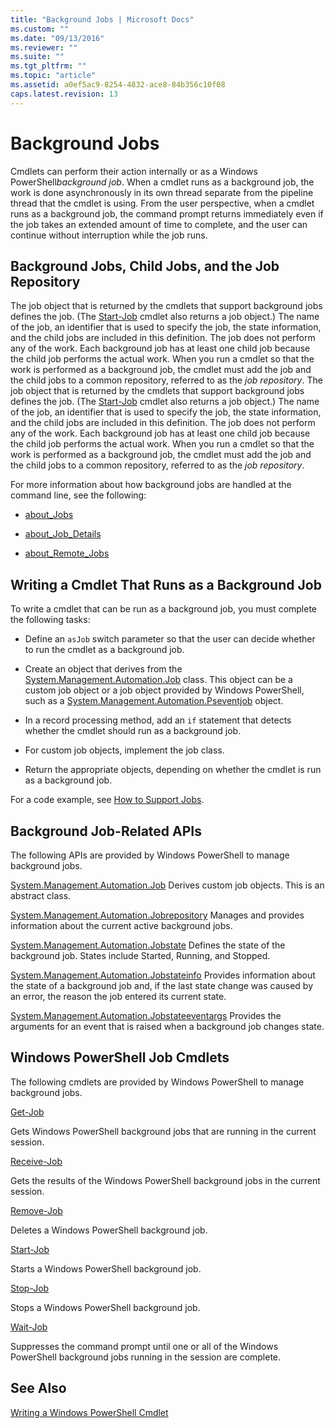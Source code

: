 ```yaml
---
title: "Background Jobs | Microsoft Docs"
ms.custom: ""
ms.date: "09/13/2016"
ms.reviewer: ""
ms.suite: ""
ms.tgt_pltfrm: ""
ms.topic: "article"
ms.assetid: a0ef5ac9-8254-4832-ace8-84b356c10f08
caps.latest.revision: 13
---
```

# Background Jobs

Cmdlets can perform their action internally or as a Windows PowerShell*background job*. When a cmdlet runs as a background job, the work is done asynchronously in its own thread separate from the pipeline thread that the cmdlet is using. From the user perspective, when a cmdlet runs as a background job, the command prompt returns immediately even if the job takes an extended amount of time to complete, and the user can continue without interruption while the job runs.

## Background Jobs, Child Jobs, and the Job Repository

The job object that is returned by the cmdlets that support background jobs defines the job. (The [Start-Job](/powershell/module/Microsoft.PowerShell.Core/Start-Job) cmdlet also returns a job object.) The name of the job, an identifier that is used to specify the job, the state information, and the child jobs are included in this definition. The job does not perform any of the work. Each background job has at least one child job because the child job performs the actual work. When you run a cmdlet so that the work is performed as a background job, the cmdlet must add the job and the child jobs to a common repository, referred to as the *job repository*.
The job object that is returned by the cmdlets that support background jobs defines the job. (The [Start-Job](/powershell/module/Microsoft.PowerShell.Core/Start-Job) cmdlet also returns a job object.) The name of the job, an identifier that is used to specify the job, the state information, and the child jobs are included in this definition. The job does not perform any of the work. Each background job has at least one child job because the child job performs the actual work. When you run a cmdlet so that the work is performed as a background job, the cmdlet must add the job and the child jobs to a common repository, referred to as the *job repository*.

For more information about how background jobs are handled at the command line, see the following:

- [about_Jobs](/powershell/module/microsoft.powershell.core/about/about_jobs)

- [about_Job_Details](/powershell/module/microsoft.powershell.core/about/about_job_details)

- [about_Remote_Jobs](/powershell/module/microsoft.powershell.core/about/about_remote_jobs)

## Writing a Cmdlet That Runs as a Background Job

To write a cmdlet that can be run as a background job, you must complete the following tasks:

- Define an `asJob` switch parameter so that the user can decide whether to run the cmdlet as a background job.

- Create an object that derives from the [System.Management.Automation.Job](/dotnet/api/System.Management.Automation.Job) class. This object can be a custom job object or a job object provided by Windows PowerShell, such as a [System.Management.Automation.Pseventjob](/dotnet/api/System.Management.Automation.PSEventJob) object.

- In a record processing method, add an `if` statement that detects whether the cmdlet should run as a background job.

- For custom job objects, implement the job class.

- Return the appropriate objects, depending on whether the cmdlet is run as a background job.

For a code example, see [How to Support Jobs](./how-to-support-jobs.md).

## Background Job-Related APIs

The following APIs are provided by Windows PowerShell to manage background jobs.

[System.Management.Automation.Job](/dotnet/api/System.Management.Automation.Job)
Derives custom job objects. This is an abstract class.

[System.Management.Automation.Jobrepository](/dotnet/api/System.Management.Automation.JobRepository)
Manages and provides information about the current active background jobs.

[System.Management.Automation.Jobstate](/dotnet/api/System.Management.Automation.JobState)
Defines the state of the background job. States include Started, Running, and Stopped.

[System.Management.Automation.Jobstateinfo](/dotnet/api/System.Management.Automation.JobStateInfo)
Provides information about the state of a background job and, if the last state change was caused by an error, the reason the job entered its current state.

[System.Management.Automation.Jobstateeventargs](/dotnet/api/System.Management.Automation.JobStateEventArgs)
Provides the arguments for an event that is raised when a background job changes state.

## Windows PowerShell Job Cmdlets

The following cmdlets are provided by Windows PowerShell to manage background jobs.

[Get-Job](/powershell/module/Microsoft.PowerShell.Core/Get-Job)

Gets Windows PowerShell background jobs that are running in the current session.

[Receive-Job](/powershell/module/Microsoft.PowerShell.Core/Receive-Job)

Gets the results of the Windows PowerShell background jobs in the current session.

[Remove-Job](/powershell/module/Microsoft.PowerShell.Core/Remove-Job)

Deletes a Windows PowerShell background job.

[Start-Job](http://technet.microsoft.com/library/hh849698.aspx)

Starts a Windows PowerShell background job.

[Stop-Job](/powershell/module/Microsoft.PowerShell.Core/Stop-Job)

Stops a Windows PowerShell background job.

[Wait-Job](/powershell/module/Microsoft.PowerShell.Core/Wait-Job)

Suppresses the command prompt until one or all of the Windows PowerShell background jobs running in the session are complete.

## See Also

[Writing a Windows PowerShell Cmdlet](./writing-a-windows-powershell-cmdlet.md)
